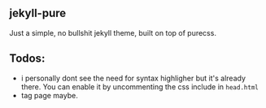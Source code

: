 ## jekyll-pure

Just a simple, no bullshit jekyll theme, built on top of purecss.

## Todos:

- i personally dont see the need for syntax highligher but it's already there. You can enable it by uncommenting the css include in `head.html`
- tag page maybe.
